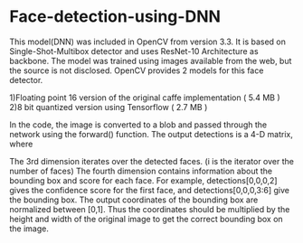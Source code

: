 # Face-detection-using-DNN
This model(DNN) was included in OpenCV from version 3.3. It is based on Single-Shot-Multibox detector and uses ResNet-10 Architecture as backbone.
The model was trained using images available from the web, but the source is not disclosed. OpenCV provides 2 models for this face detector.

1)Floating point 16 version of the original caffe implementation ( 5.4 MB )
2)8 bit quantized version using Tensorflow ( 2.7 MB )

In the code, the image is converted to a blob and passed through the network using the forward() function. The output detections is a 4-D matrix, where

The 3rd dimension iterates over the detected faces. (i is the iterator over the number of faces)
The fourth dimension contains information about the bounding box and score for each face. For example, detections[0,0,0,2] gives the confidence score for the first face, and detections[0,0,0,3:6] give the bounding box.
The output coordinates of the bounding box are normalized between [0,1]. Thus the coordinates should be multiplied by the height and width of the original image to get the correct bounding box on the image.
